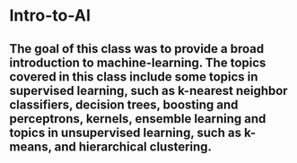 # Intro-to-AI
## The goal of this class was to provide a broad introduction to machine-learning. The topics covered in this class include some topics in supervised learning, such as k-nearest neighbor classifiers, decision trees, boosting and perceptrons, kernels, ensemble learning and topics in unsupervised learning, such as k-means, and hierarchical clustering.
